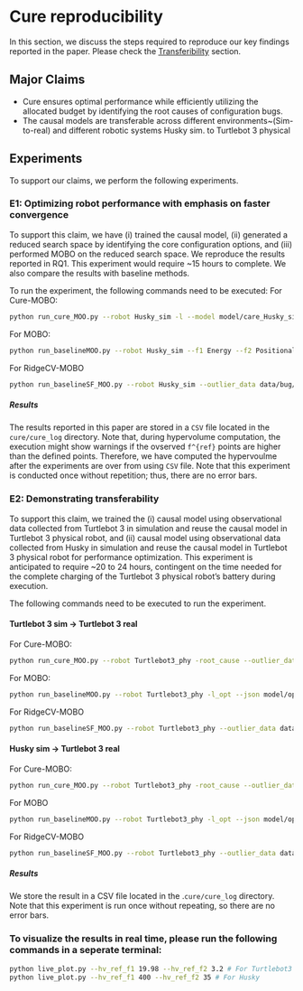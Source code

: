 # Cure reproducibility
In this section, we discuss the steps required to reproduce our key findings reported in the paper. Please check the [Transferibility](https://github.com/softsys4ai/cure/tree/main#transferibility) section.

## Major Claims
- Cure ensures optimal performance while efficiently utilizing the allocated budget by identifying the root causes of configuration bugs.
- The causal models are transferable across different environments~(Sim-to-real) and different robotic systems Husky sim. to Turtlebot 3 physical

## Experiments
To support our claims, we perform the following experiments.

### E1: Optimizing robot performance with emphasis on faster convergence
To support this claim, we have (i) trained the causal model, (ii) generated a reduced search space by identifying the core configuration options, and (iii) performed MOBO on the reduced search space. We reproduce the results reported in RQ1. This experiment would require ~15 hours to complete. We also compare the results with baseline methods.

To run the experiment, the following commands need to be executed:
For Cure-MOBO:
```sh
python run_cure_MOO.py --robot Husky_sim -l --model model/care_Husky_sim.model --outlier_data data/bug/husky_outlier.csv -root_cause  --f Task_success_rate --nf Energy Positional_error Obstacle_distance --top_k 5 -opt --f1 Energy --f2 Positional_error --f1_pref 40.0 --f2_pref 0.18 --sc 0.25 --tcr 0.8 --hv_ref_f1 400.0 --hv_ref_f2 15 --budget 200
```
For MOBO:
```sh
python run_baselineMOO.py --robot Husky_sim --f1 Energy --f2 Positional_error --f1_pref 40.0 --f2_pref 0.18 --sc 0.25 --tcr 0.8 --hv_ref_f1 400.0 --hv_ref_f2 15 --budget 200
```
For RidgeCV-MOBO
```sh
python run_baselineSF_MOO.py --robot Husky_sim --outlier_data data/bug/husky_outlier.csv -l --model model/RidgeCV_Husky_sim_model --f Task_success_rate --nf Energy Positional_error Obstacle_distance --top_k 5 -opt --f1 Energy --f2 Positional_error --f1_pref 40.0 --f2_pref 0.18 --sc 0.25 --tcr 0.8 --hv_ref_f1 400.0 --hv_ref_f2 15 --budget 200
```
##### Results
The results reported in this paper are stored in a `CSV` file located in the `cure/cure_log` directory. Note that, during hypervolume computation, the execution might show warnings if the ovserved `f^{ref}` points are higher than the defined points. Therefore, we have computed the hypervoulme after the experiments are over from using `CSV` file. Note that this experiment is conducted once without repetition; thus, there are no error bars.

### E2: Demonstrating transferability
To support this claim, we trained the (i) causal model using observational data collected from Turtlebot 3 in simulation and reuse the causal model in Turtlebot 3 physical robot, and (ii) causal model using observational data collected from Husky in simulation and reuse the causal model in Turtlebot 3 physical robot for performance optimization. This experiment is anticipated to require ~20 to 24 hours, contingent on the time needed for the complete charging of the Turtlebot 3 physical robot’s battery during execution.

The following commands need to be executed to run the experiment.

#### Turtlebot 3 sim -> Turtlebot 3 real
For Cure-MOBO:
```sh
python run_cure_MOO.py --robot Turtlebot3_phy -root_cause --outlier_data data/bug/turtlebot3_outlier.csv -l --model model/care_Turtlebot_sim.model --f Task_success_rate --nf Energy Positional_error Obstacle_distance --top_k 5 -opt --f1 Energy --f2 Positional_error --f1_pref 1.2 --f2_pref 0.15 --sc 0.25 --tcr 0.8 --hv_ref_f1 19.98 --hv_ref_f2 3 --budget 50 --init_trails 15
```
For MOBO:
```sh
python run_baselineMOO.py --robot Turtlebot3_phy -l_opt --json model/optimodels/mobo/Husky_sim_ax_client_snapshot_201  --f1 Energy --f2 Positional_error --f1_pref 1.2 --f2_pref 0.15 --sc 0.25 --tcr 0.8 --hv_ref_f1 19.98 --hv_ref_f2 3 --budget 50
```
For RidgeCV-MOBO
```sh
python run_baselineSF_MOO.py --robot Turtlebot3_phy --outlier_data data/bug/turtlebot3_outlier.csv -l --model model/RidgeCV_Turtlebot3_sim_model --f Task_success_rate --nf Energy Positional_error Obstacle_distance --top_k 5 -opt --f1 Energy --f2 Positional_error --f1_pref 1.2 --f2_pref 0.15 --sc 0.25 --tcr 0.8 --hv_ref_f1 19.98 --hv_ref_f2 3 --budget 50 --init_trails 15
```

#### Husky sim -> Turtlebot 3 real
For Cure-MOBO:
```sh
python run_cure_MOO.py --robot Turtlebot3_phy -root_cause --outlier_data data/bug/turtlebot3_outlier.csv -l --model model/care_Husky_sim.model --f Task_success_rate --nf Energy Positional_error Obstacle_distance --top_k 5 -opt --f1 Energy --f2 Positional_error --f1_pref 1.2 --f2_pref 0.15 --sc 0.25 --tcr 0.8 --hv_ref_f1 19.98 --hv_ref_f2 3 --budget 50 --init_trails 15
```
For MOBO
```sh
python run_baselineMOO.py --robot Turtlebot3_phy -l_opt --json model/optimodels/mobo/Husky_sim_ax_client_snapshot_201  --f1 Energy --f2 Positional_error --f1_pref 1.2 --f2_pref 0.15 --sc 0.25 --tcr 0.8 --hv_ref_f1 19.98 --hv_ref_f2 3 --budget 50
```
For RidgeCV-MOBO
```sh
python run_baselineSF_MOO.py --robot Turtlebot3_phy --outlier_data data/bug/turtlebot3_outlier.csv -l --model model/RidgeCV_Husky_sim_model --f Task_success_rate --nf Energy Positional_error Obstacle_distance --top_k 5 -opt --f1 Energy --f2 Positional_error --f1_pref 1.2 --f2_pref 0.15 --sc 0.25 --tcr 0.8 --hv_ref_f1 19.98 --hv_ref_f2 3 --budget 50 --init_trails 15
```
##### Results
We store the result in a CSV file located in the .`cure/cure_log` directory. Note that this experiment is run once without repeating, so there are no error bars.

### To visualize the results in real time, please run the following commands in a seperate terminal:
```sh
python live_plot.py --hv_ref_f1 19.98 --hv_ref_f2 3.2 # For Turtlebot3
python live_plot.py --hv_ref_f1 400 --hv_ref_f2 35 # For Husky
```

